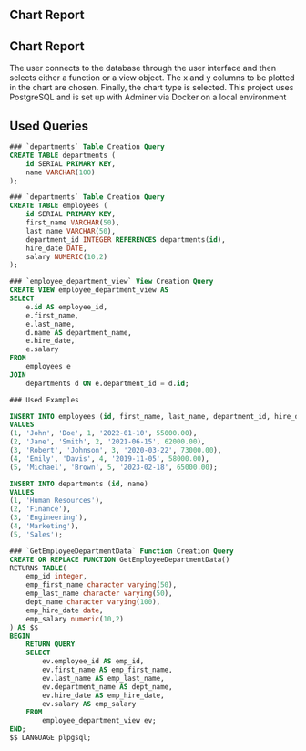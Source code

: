 ## Chart Report
## Chart Report

The user connects to the database through the user interface and then selects either a function or a view object. The x and y columns to be plotted in the chart are chosen. Finally, the chart type is selected.
This project uses PostgreSQL and is set up with Adminer via Docker on a local environment

## Used Queries

```sql
### `departments` Table Creation Query
CREATE TABLE departments (
    id SERIAL PRIMARY KEY,
    name VARCHAR(100)
);

### `departments` Table Creation Query
CREATE TABLE employees (
    id SERIAL PRIMARY KEY,
    first_name VARCHAR(50),
    last_name VARCHAR(50),
    department_id INTEGER REFERENCES departments(id),
    hire_date DATE,
    salary NUMERIC(10,2)
);

### `employee_department_view` View Creation Query
CREATE VIEW employee_department_view AS
SELECT
    e.id AS employee_id,
    e.first_name,
    e.last_name,
    d.name AS department_name,
    e.hire_date,
    e.salary
FROM
    employees e
JOIN
    departments d ON e.department_id = d.id;

### Used Examples

INSERT INTO employees (id, first_name, last_name, department_id, hire_date, salary)
VALUES
(1, 'John', 'Doe', 1, '2022-01-10', 55000.00),
(2, 'Jane', 'Smith', 2, '2021-06-15', 62000.00),
(3, 'Robert', 'Johnson', 3, '2020-03-22', 73000.00),
(4, 'Emily', 'Davis', 4, '2019-11-05', 58000.00),
(5, 'Michael', 'Brown', 5, '2023-02-18', 65000.00);

INSERT INTO departments (id, name)
VALUES
(1, 'Human Resources'),
(2, 'Finance'),
(3, 'Engineering'),
(4, 'Marketing'),
(5, 'Sales');

### `GetEmployeeDepartmentData` Function Creation Query
CREATE OR REPLACE FUNCTION GetEmployeeDepartmentData()
RETURNS TABLE(
    emp_id integer,
    emp_first_name character varying(50),
    emp_last_name character varying(50),
    dept_name character varying(100),
    emp_hire_date date,
    emp_salary numeric(10,2)
) AS $$
BEGIN
    RETURN QUERY
    SELECT
        ev.employee_id AS emp_id,
        ev.first_name AS emp_first_name,
        ev.last_name AS emp_last_name,
        ev.department_name AS dept_name,
        ev.hire_date AS emp_hire_date,
        ev.salary AS emp_salary
    FROM
        employee_department_view ev;
END;
$$ LANGUAGE plpgsql;

```
